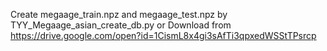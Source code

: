 Create megaage_train.npz and megaage_test.npz by TYY_Megaage_asian_create_db.py
 or
Download from https://drive.google.com/open?id=1CismL8x4gi3sAfTi3qpxedWSStTPsrcp
